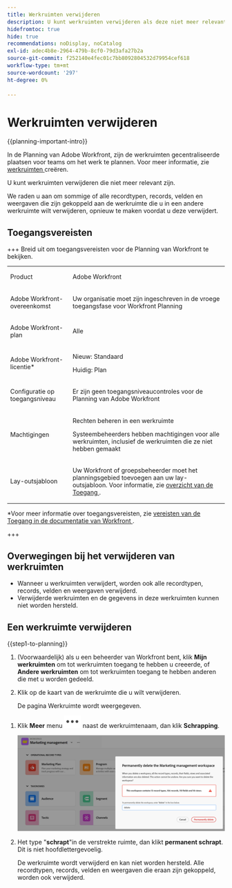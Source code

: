 ```yaml
---
title: Werkruimten verwijderen
description: U kunt werkruimten verwijderen als deze niet meer relevant zijn.
hidefromtoc: true
hide: true
recommendations: noDisplay, noCatalog
exl-id: adec4b8e-2964-479b-8cf0-79d3afa27b2a
source-git-commit: f252140e4fec01c7bb8092804532d79954cef618
workflow-type: tm+mt
source-wordcount: '297'
ht-degree: 0%

---
```


<!--udpate the metadata with real information when making this avilable in TOC and in the left nav-->

# Werkruimten verwijderen

{{planning-important-intro}}

In de Planning van Adobe Workfront, zijn de werkruimten gecentraliseerde plaatsen voor teams om het werk te plannen. Voor meer informatie, zie [ werkruimten ](/help/quicksilver/planning/architecture/create-workspaces.md) creëren.

U kunt werkruimten verwijderen die niet meer relevant zijn.

We raden u aan om sommige of alle recordtypen, records, velden en weergaven die zijn gekoppeld aan de werkruimte die u in een andere werkruimte wilt verwijderen, opnieuw te maken voordat u deze verwijdert.

## Toegangsvereisten

+++ Breid uit om toegangsvereisten voor de Planning van Workfront te bekijken.

<table style="table-layout:auto">
 <col>
 </col>
 <col>
 </col>
 <tbody>
    <tr>
<tr>
<td>
   <p> Product</p> </td>
   <td>
   <p> Adobe Workfront</p> </td>
  </tr>  
 <td role="rowheader"><p>Adobe Workfront-overeenkomst</p></td>
   <td>
<p>Uw organisatie moet zijn ingeschreven in de vroege toegangsfase voor Workfront Planning </p>
   </td>
  </tr>
  <tr>
   <td role="rowheader"><p>Adobe Workfront-plan</p></td>
   <td>
<p>Alle</p>
   </td>
  </tr>
  <tr>
   <td role="rowheader"><p>Adobe Workfront-licentie*</p></td>
   <td>
   <p>Nieuw: Standaard</p>
   <p>Huidig: Plan</p> 
  </td>
  </tr>

<tr>
   <td role="rowheader"><p>Configuratie op toegangsniveau</p></td>
   <td> <p>Er zijn geen toegangsniveaucontroles voor de Planning van Adobe Workfront</p>  
</td>
  </tr>

<tr>
   <td role="rowheader"><p>Machtigingen</p></td>
   <td> <p>Rechten beheren in een werkruimte </a> </p>  
   <p>Systeembeheerders hebben machtigingen voor alle werkruimten, inclusief de werkruimten die ze niet hebben gemaakt</p>

</td>
  </tr>
<tr>
   <td role="rowheader"><p>Lay-outsjabloon</p></td>
   <td> <p>Uw Workfront of groepsbeheerder moet het planningsgebied toevoegen aan uw lay-outsjabloon. Voor informatie, zie <a href="/help/quicksilver/planning/access/access-overview.md"> overzicht van de Toegang </a>. </p>  
</td>
  </tr>

</tbody>
</table>

*Voor meer informatie over toegangsvereisten, zie [ vereisten van de Toegang in de documentatie van Workfront ](/help/quicksilver/administration-and-setup/add-users/access-levels-and-object-permissions/access-level-requirements-in-documentation.md).

+++

<!--Maybe enable this at GA - but Planning is not supposed to have Access controls in the Workfront Access Level: 
>[!NOTE]
>
>If you don't have access, ask your Workfront administrator if they set additional restrictions in your access level. For information on how a Workfront administrator can change your access level, see [Create or modify custom access levels](/help/quicksilver/administration-and-setup/add-users/configure-and-grant-access/create-modify-access-levels.md). -->

## Overwegingen bij het verwijderen van werkruimten

* Wanneer u werkruimten verwijdert, worden ook alle recordtypen, records, velden en weergaven verwijderd.
* Verwijderde werkruimten en de gegevens in deze werkruimten kunnen niet worden hersteld.

## Een werkruimte verwijderen

{{step1-to-planning}}

1. (Voorwaardelijk) als u een beheerder van Workfront bent, klik **Mijn werkruimten** om tot werkruimten toegang te hebben u creeerde, of **Andere werkruimten** om tot werkruimten toegang te hebben anderen die met u worden gedeeld. <!--change it to Workspaces I'm on-->

1. Klik op de kaart van de werkruimte die u wilt verwijderen.

   De pagina Werkruimte wordt weergegeven.

<!--***********Replace the steps from the next below till the "Type "delete" in the space ... " (but keep this last step)*******

1. (Optional) Click **Show more** to display additional workspaces. The **Show more** link displays only when you have more than two rows of workspace cards.
1. (Optional) ClicK **Show less** to limit the number of workspaces that display on the screen. 
1. To delete a workspace, do one of the following:

   * Hover over the workspace card, then click the **More** menu ![](assets/more-menu.png) in the upper-right corner of the card
      Or
   * Click a workspace card to open the workspace, then click **More** to the right of the workspace name. 
1. Click **Delete**.

   ![](assets/permanently-delete-workspace-confirmation.png)
   -->

1. Klik **Meer** menu ![](assets/more-menu.png) naast de werkruimtenaam, dan klik **Schrapping**.

   ![](assets/permanently-delete-workspace-confirmation.png)

1. Het type &quot;**schrapt**&quot;in de verstrekte ruimte, dan klikt **permanent schrapt**. Dit is niet hoofdlettergevoelig.

   De werkruimte wordt verwijderd en kan niet worden hersteld. Alle recordtypen, records, velden en weergaven die eraan zijn gekoppeld, worden ook verwijderd. <!--ensure this is right at or before GA-->
